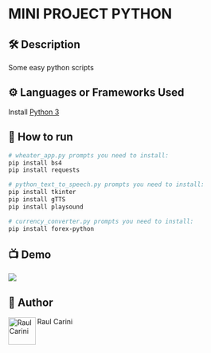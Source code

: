 
# MINI PROJECT PYTHON



<!--An image is an illustration for your project, the tip here is using your sense of humour as much as you can :D 

You can copy paste my markdown photo insert as following:
<p align="center">
<img src="your-source-is-here" width=40% height=40%>
-->

## 🛠️ Description
<!--Remove the below lines and add yours -->
Some easy python scripts

## ⚙️ Languages or Frameworks Used
<!--Remove the below lines and add yours -->
Install [Python 3](https://www.python.org/downloads/)

## 🌟 How to run
<!--Remove the below lines and add yours -->
``` bash
# wheater_app.py prompts you need to install:
pip install bs4
pip install requests

# python_text_to_speech.py prompts you need to install:
pip install tkinter
pip install gTTS
pip install playsound

# currency_converter.py prompts you need to install:
pip install forex-python
```

## 📺 Demo
<!-- Add a Screenshot/GIF showing the sample use of the script (jpeg/png/gif). -->
<img src="https://code.visualstudio.com/assets/docs/python/tutorial/intellisense01.png" />

## 🤖 Author
<!--Remove the below lines and add yours -->
<a href="https://www.raulcarini.com">
  <img align="left" alt="Raul Carini" width="55px" src="https://avatars.githubusercontent.com/u/85316240" />
</a>
Raul Carini
